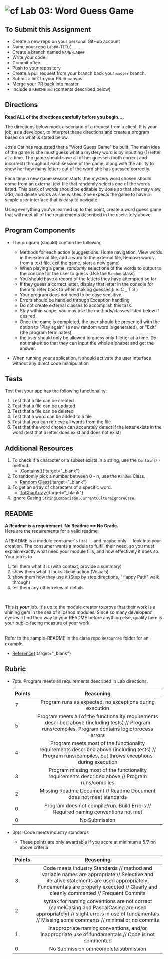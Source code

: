 ![cf](http://i.imgur.com/7v5ASc8.png) Lab 03: Word Guess Game
=====================================

## To Submit this Assignment
- Create a new repo on your personal GitHub account
- Name your repo `Lab##-TITLE`
- Create a branch named `NAME-LAB##`
- Write your code
- Commit often
- Push to your repository
- Create a pull request from your branch back your `master` branch.
- Submit a link to your PR in canvas
- Merge your PR back into master
- Include a `README.md` (contents described below)

## Directions

**Read ALL of the directions carefully before you begin....**

The directions below mock a scenario of a request from a client. It is your job, 
as a developer, to interpret these directions and 
create a program based on what is stated below.

Josie Cat has requested that a "Word Guess Game" be built. The main idea of the game is 
she must guess what a mystery word is by inputting (1) letter at a time.  The game should save all of her guesses (both correct and incorrect) 
 throughout each session of the game, along with the ability to show her how many letters out of the word she has guessed correctly. 

Each time a new game session starts, the mystery word chosen should come from an external text 
file that randomly selects one of the words listed. 
This bank of words should be editable by Josie so that she may view, add, and delete words as 
she wishes. She expects the game to have a simple user interface that is easy to navigate. 

Using everything you've learned up to this point, create a word guess
game that will meet all of the requirements described in the user story above. 


## Program Components
- The program (should) contain the following
    - Methods for each action (suggestions: Home navigation, View words in the external file, add a word to the external file, Remove words from a text file, exit the game, start a new game)
    - When playing a game, *randomly* select one of the words to output to the console for the user to guess (Use the `Random` class)
    - You should have a record of the letters they have attempted so far
    - If they guess a correct letter, display that letter in the console for them to refer back to when making guesses (i.e. C _ T S )
	- Your program does not need to be case sensitive. 
    - Errors should be handled through Exception handling
	- Do not create external classes to accomplish this task.
	- Stay within scope, you may use the methods/classes listed below if desired.
	- Once the game is completed, the user should be presented with the option to "Play again" (a new random word is generated), or "Exit" (the program terminates)
	- the user should only be allowed to guess only 1 letter at a time. Do not make it so that they can input the whole alphabet and get the answer. 
	
- When running your application, it should activate the user interface without any direct code manipulation


## Tests
Test that your app has the following functionality:
1. Test that a file can be created
1. Test that a file can be updated
1. Test that a file can be deleted
1. Test that a word can be added to a file
1. Test that you can retrieve all words from the file
1. Test that the word chosen can accurately detect if the letter exists in the word (test that a letter does exist and does not exist)

## Additional Resources
1. To check if a character or a subset exists in a string, use the `Contains()` method. 
	- [.Contains()](https://msdn.microsoft.com/en-us/library/dy85x1sa(v=vs.110).aspx){:target="_blank"} 
2. To randomly pick a number between 0 - n, use the `Random` Class.
	- [Random Class](https://msdn.microsoft.com/en-us/library/system.random(v=vs.110).aspx){:target="_blank"} 
3. To get an array of characters of a specific word. 
	- [ToCharArray](https://docs.microsoft.com/en-us/dotnet/api/system.string.tochararray?view=netframework-4.7.2#System_String_ToCharArray){:target="_blank"} 
4. Ignore Casing `StringComparison.CurrentCultureIgnoreCase`


## README

**A Readme is a requirement. No Readme == No Grade.** <br />
Here are the requirements for a valid readme: <br />

A README is a module consumer's first -- and maybe only -- look into your creation. The consumer wants a module to fulfill their need, so you must explain exactly what need your module fills, and how effectively it does so.
<br />
Your job is to

1. tell them what it is (with context, provide a summary)
2. show them what it looks like in action (Visuals)
3. show them how they use it (Step by step directions, "Happy Path" walk through)
4. tell them any other relevant details
<br />

This is ***your*** job. It's up to the module creator to prove that their work is a shining gem in the sea of slipshod modules. Since so many developers' eyes will find their way to your README before anything else, quality here is your public-facing measure of your work.

<br /> Refer to the sample-README in the class repo `Resources` folder for an example. 
- [Reference](https://github.com/noffle/art-of-readme){:target="_blank"} 


## Rubric
- 7pts: Program meets all requirements described in Lab directions.

	Points  | Reasoning | 
	 ------------ | :-----------: | 
	7       | Program runs as expected, no exceptions during execution |
	5       | Program meets all of the  functionality requirements described above (including tests) // Program runs/compiles, Program contains logic/process errors|
	4       | Program meets most of the functionality requirements described above (including tests)  // Program runs/compiles, but throws exceptions during execution |
	3       | Program missing most of the functionality requirements described above // Program runs/compiles |
	2       | Missing Readme Document // Readme Document does not meet standards |
	0       | Program does not compile/run. Build Errors // Required naming conventions not met |
	0       | No Submission |

- 3pts: Code meets industry standards
	- These points are only awardable if you score at minimum a 5/7 on above criteria

	Points  | Reasoning | 
	 ------------ | :-----------: | 
	3       | Code meets Industry Standards // method and variable names are appropriate // Selective and iterative statements are used appropriately, Fundamentals are properly executed // Clearly and cleanly commented // Frequent Commits |
	2       | syntax for naming conventions are not correct (camelCasing and PascalCasing are used appropriately) // slight errors in use of fundamentals // Missing some comments // minimal or no commits |
	1       | Inappropriate naming conventions, and/or inappropriate use of fundamentals // Code is not commented  |
	0       | No Submission or incomplete submission |
